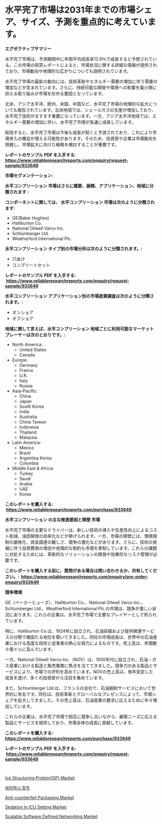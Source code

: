 <p><h1>水平完了市場は2031年までの市場シェア、サイズ、予測を重点的に考えています。</h1></p><p><strong>エグゼクティブサマリー</strong></p>
<p><p>水平完了市場は、予測期間中に年間平均成長率12.8％で成長すると予想されている。この市場の研究レポートによると、市場状況に関する詳細な情報が提供されており、市場動向や地理的な広がりについても説明されています。</p><p>水平完了市場の最新の動向には、技術革新やエネルギー需要の増加に伴う需要の増加などが含まれています。さらに、持続可能な開発や環境への影響を最小限に抑える取り組みが市場を形作る要因となっています。</p><p>北米、アジア太平洋、欧州、米国、中国など、水平完了市場の地理的な拡大についても報告されています。北米地域では、シェールガスの生産が増加しており、水平完了技術がますます重要になっています。一方、アジア太平洋地域では、エネルギー需要の増加に伴い、水平完了市場が急速に成長しています。</p><p>総括すると、水平完了市場は今後も成長が続くと予測されており、これにより市場参入の機会が増える可能性があります。そのため、投資家や企業は市場動向を把握し、市場拡大に向けた戦略を検討することが重要です。</p></p>
<p><strong>レポートのサンプル PDF を入手する: <a href="https://www.reliableresearchreports.com/enquiry/request-sample/933649">https://www.reliableresearchreports.com/enquiry/request-sample/933649</a></strong></p>
<p><strong>市場セグメンテーション:</strong></p>
<p><strong> 水平コンプリーション 市場はさらに概要、展開、アプリケーション、地域に分類されます :</strong></p>
<p><strong>コンポーネントに関しては、 水平コンプリーション 市場は次のように分類されます: &nbsp;</strong></p>
<p><ul><li>GE(Baker Hughes)</li><li>Halliburton Co.</li><li>National Oilwell Varco Inc.</li><li>Schlumberger Ltd.</li><li>Weatherford International Plc.</li></ul></p>
<p><strong> 水平コンプリーション タイプ別の市場分析は次のように分類されます。:</strong></p>
<p><ul><li>穴あけ</li><li>コンプリートセット</li></ul></p>
<p><strong>レポートのサンプル PDF を入手する: &nbsp;<a href="https://www.reliableresearchreports.com/enquiry/request-sample/933649">https://www.reliableresearchreports.com/enquiry/request-sample/933649</a></strong></p>
<p><strong> 水平コンプリーション アプリケーション別の市場産業調査は次のように分類されます。:</strong></p>
<p><ul><li>オンショア</li><li>オフショア</li></ul></p>
<p><strong>地域に関して言えば、水平コンプリーション 地域ごとに利用可能なマーケットプレーヤーは次のとおりです。:</strong></p>
<p><ul>
    <li>
        North America:
        <ul>
            <li>United States</li>
            <li>Canada</li>
        </ul>
    </li>
    <li>
        Europe:
        <ul>
            <li>Germany</li>
            <li>France</li>
            <li>U.K.</li>
            <li>Italy</li>
            <li>Russia</li>
        </ul>
    </li>
    <li>
        Asia-Pacific:
        <ul>
            <li>China</li>
            <li>Japan</li>
            <li>South Korea</li>
            <li>India</li>
            <li>Australia</li>
            <li>China Taiwan</li>
            <li>Indonesia</li>
            <li>Thailand</li>
            <li>Malaysia</li>
        </ul>
    </li>
    <li>
        Latin America:
        <ul>
            <li>Mexico</li>
            <li>Brazil</li>
            <li>Argentina Korea</li>
            <li>Colombia</li>
        </ul>
    </li>
    <li>
        Middle East & Africa:
        <ul>
            <li>Turkey</li>
            <li>Saudi</li>
            <li>Arabia</li>
            <li>UAE</li>
            <li>Korea</li>
        </ul>
    </li>
    </ul></p>
<p><strong>このレポートを購入する: &nbsp;<a href="https://www.reliableresearchreports.com/purchase/933649">https://www.reliableresearchreports.com/purchase/933649</a></strong></p>
<p><strong>水平コンプリーション の主な推進要因と障壁 市場</strong></p>
<p><p>水平完了市場の主要なドライバーは、新しい技術の導入や生産性向上によるコスト削減、油田開発の効率化などが挙げられます。一方、市場の障壁には、環境規制の厳格化、資金調達の難しさ、競争の激化などがあります。さらに、技術の発展に伴う投資費用の増加や地理的な制約も市場を牽制しています。これらの課題に対処するためには、革新的なソリューションの開発や効果的なリスク管理が必要です。</p></p>
<p><strong>このレポートを購入する前に、質問がある場合は問い合わせるか、共有してください。:&nbsp; <a href="https://www.reliableresearchreports.com/enquiry/pre-order-enquiry/933649">https://www.reliableresearchreports.com/enquiry/pre-order-enquiry/933649</a></strong></p>
<p><strong>競争環境</strong></p>
<p><p>GE（ベーカーヒューズ）、Halliburton Co.、National Oilwell Varco Inc.、Schlumberger Ltd.、Weatherford International Plc.の市場は、競争が激しい状況にあります。これらの企業は、水平完了市場で主要なプレイヤーとして知られています。</p><p>特に、Halliburton Co.は、1924年に設立され、石油採掘および提供関連サービスの分野で確固たる地位を築いてきました。同社の市場成長は、世界中の石油産業における高度な技術と従事者の熱心な努力によるものです。売上高は、年間数十億ドルに及んでいます。</p><p>一方、National Oilwell Varco Inc.（NOV）は、1930年代に設立され、石油・ガス産業における製造と販売業務に焦点を当ててきました。競争力のある製品とサービスにより、市場での評判を高めています。NOVの売上高は、毎年安定した成長を遂げ、多くの投資家から注目を集めています。</p><p>また、Schlumberger Ltd.は、フランスの会社で、石油掘削サービスにおいて世界的に有名です。同社は、技術革新とグローバルなプレゼンスによって、市場シェアを拡大してきました。その売上高は、石油産業の要求に応えるために年々増加しています。</p><p>これらの企業は、水平完了市場で相互に競争し合いながら、顧客ニーズに応える製品とサービスを提供しており、市場全体の成長に貢献しています。</p></p>
<p><strong>このレポートを購入する: &nbsp; <a href="https://www.reliableresearchreports.com/purchase/933649">https://www.reliableresearchreports.com/purchase/933649</a></strong></p>
<p><strong>レポートのサンプル PDF を入手する: &nbsp;<a href="https://www.reliableresearchreports.com/enquiry/request-sample/933649">https://www.reliableresearchreports.com/enquiry/request-sample/933649</a></strong><strong></strong></p>
<p>&nbsp;</p>
<p><p><a href="https://issuu.com/reportprime-2/docs/ice-structuring-proteinisp-market-size-2030.pptx">Ice Structuring Protein(ISP) Market</a></p><p><a href="https://github.com/vdhdwjyp90142/Market-Research-Report-List-1/blob/main/6640368183976.md">에피택시 증착</a></p><p><a href="https://meowing-canidae-761.notion.site/Global-Anti-counterfeit-Packaging-Market-by-Types-Applications-and-Major-Players-with-Regional-Gr-a5b3287d572e41af9ff08ab4824baa3f">Anti-counterfeit Packaging Market</a></p><p><a href="https://github.com/dringals/Market-Research-Report-List-3/blob/main/sedation-in-icu-setting-market.md">Sedation In ICU Setting Market</a></p><p><a href="https://github.com/lbird53714/Market-Research-Report-List-3/blob/main/scalable-software-defined-networking-market.md">Scalable Software Defined Networking Market</a></p></p>